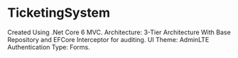 # TicketingSystem
Created Using .Net Core 6 MVC.
Architecture: 3-Tier Architecture With Base Repository and EFCore Interceptor for auditing.
UI Theme: AdminLTE
Authentication Type: Forms.
